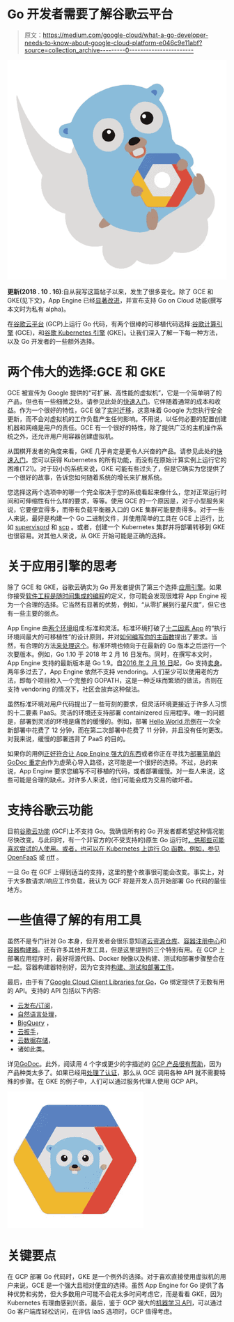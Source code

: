 # Go 开发者需要了解谷歌云平台

> 原文：<https://medium.com/google-cloud/what-a-go-developer-needs-to-know-about-google-cloud-platform-e046c9e11abf?source=collection_archive---------0----------------------->

![](img/ffd191ec00f70ec083513332550aad4d.png)

**更新(2018 . 10 . 16)**:自从我写这篇帖子以来，发生了很多变化。除了 GCE 和 GKE(见下文)，App Engine 已经[显著改进](https://blog.golang.org/appengine-go111)，并宣布支持 Go on Cloud 功能(撰写本文时为私有 alpha)。

在[谷歌云平台](https://cloud.google.com/) (GCP)上运行 Go 代码，有两个很棒的可移植代码选择:[谷歌计算引擎](https://cloud.google.com/compute/) (GCE)，和[谷歌 Kubernetes 引擎](https://cloud.google.com/kubernetes-engine/) (GKE)。让我们深入了解一下每一种方法，以及 Go 开发者的一些额外选择。

# 两个伟大的选择:GCE 和 GKE

GCE 被宣传为 Google 提供的“可扩展、高性能的虚拟机”，它是一个简单明了的产品，但也有一些细微之处。请参见此处的[快速入门](https://cloud.google.com/go/docs/tutorials/bookshelf-on-compute-engine)。它伴随着通常的成本和收益。作为一个很好的特性，GCE 做了[实时迁移](https://cloud.google.com/compute/docs/instances/live-migration)，这意味着 Google 为您执行安全更新，而不会对虚拟机的工作负载产生任何影响。不用说，以任何必要的配置创建机器和网络是用户的责任。GCE 有一个很好的特性，除了提供广泛的主机操作系统之外，还允许用户用容器创建虚拟机。

从围棋开发者的角度来看，GKE 几乎肯定是更令人兴奋的产品。请参见此处的[快速入门](https://cloud.google.com/go/docs/tutorials/bookshelf-on-kubernetes-engine)。您可以获得 Kubernetes 的所有功能，而没有在原始计算实例上运行它的困难(T21)。对于较小的系统来说，GKE 可能有些过头了，但是它确实为您提供了一个很好的故事，告诉您如何随着系统的增长来扩展系统。

您选择这两个选项中的哪一个完全取决于您的系统看起来像什么，您对正常运行时间和可伸缩性有什么样的要求，等等。使用 GCE 的一个原因是，对于小型服务来说，它要便宜得多，而带有负载平衡器入口的 GKE 集群可能要贵得多。对于一些人来说，最好是构建一个 Go 二进制文件，并使用简单的工具在 GCE 上运行，比如 [supervisord](http://supervisord.org/) 和 [scp](https://linux.die.net/man/1/scp) 。或者，创建一个 Kubernetes 集群并将部署转移到 GKE 也很容易。对其他人来说，从 GKE 开始可能是正确的选择。

# 关于应用引擎的思考

除了 GCE 和 GKE，谷歌云确实为 Go 开发者提供了第三个选择:[应用引擎](https://cloud.google.com/appengine/)。如果你接受[软件工程是随时间集成的编程](https://www.youtube.com/watch?v=tISy7EJQPzI&t=8m17s)的定义，你可能会发现很难将 App Engine 视为一个合理的选择。它当然有显著的优势，例如，“从零扩展到行星尺度”，但它也有一些主要的弱点。

App Engine 由[两个环境](https://cloud.google.com/appengine/docs/go/)组成:标准和灵活。标准环境打破了[十二因素 App](https://12factor.net/) 的“执行环境间最大的可移植性”的设计原则，并对[如何编写你的主函数](https://github.com/GoogleCloudPlatform/golang-samples/blob/f08cfc98f4c8e537114c8b1d02d7c32b235701bd/appengine/helloworld/hello.go#L16)提出了要求。当然，有合理的方法[来处理这个](https://blog.golang.org/the-app-engine-sdk-and-workspaces-gopath)。标准环境也倾向于在最新的 Go 版本之后运行一个次要版本。例如，Go 1.10 于 2018 年 2 月 16 日发布。同时，在撰写本文时，App Engine 支持的最新版本是 Go 1.9。自[2016 年 2 月 16 日](https://blog.golang.org/go1.6)起，Go 支持[卖身](https://golang.org/cmd/go/#hdr-Vendor_Directories)。两年多过去了，App Engine 依然不支持 vendoring。人们至少可以使用老的方法，即每个项目检入一个完整的 GOPATH，这是一种乏味而繁琐的做法，否则在支持 vendoring 的情况下，社区会放弃这种做法。

虽然标准环境对用户代码提出了一些苛刻的要求，但灵活环境更接近于许多人习惯的十二要素 PaaS。灵活的环境还支持部署 containizered 应用程序。唯一的问题是，部署到灵活的环境是痛苦的缓慢的。例如，部署 [Hello World 示例](https://github.com/GoogleCloudPlatform/golang-samples/blob/master/appengine_flexible/helloworld/helloworld.go)在一次全新部署中花费了 12 分钟，而在第二次部署中花费了 11 分钟，并且没有任何更改。对我来说，缓慢的部署违背了 PaaS 的目的。

如果你的用例[正好符合让 App Engine 强大的东西](https://open.nytimes.com/moving-the-new-york-times-games-platform-to-google-app-engine-e9337f2c9444)或者你正在寻找为[部署简单的](https://github.com/googleCloudPlatform/govanityurls) [GoDoc 重定向](https://github.com/rsc/swtch/tree/master/app/rsc-io)作为虚荣心导入路径，这可能是一个很好的选择。不过，总的来说，App Engine 要求您编写不可移植的代码，或者部署缓慢。对一些人来说，这些可能是合理的缺点。对许多人来说，他们可能会成为交易的破坏者。

# 支持谷歌云功能

目前[谷歌云功能](https://cloud.google.com/functions/) (GCF)上不支持 Go。我确信所有的 Go 开发者都希望这种情况能尽快改变。与此同时，有一个非官方的(不受支持的)原生 Go 运行时[，供那些可能喜欢尝试的人使用。或者，也可以在 Kubernetes 上运行 Go 函数。例如，参见](https://github.com/GoogleCloudPlatform/cloud-functions-go) [OpenFaaS](https://www.openfaas.com/) 或 [riff](https://github.com/projectriff/riff) 。

一旦 Go 在 GCF 上得到适当的支持，这里的整个故事很可能会改变。事实上，对于大多数请求/响应工作负载，我认为 GCF 将是开发人员开始部署 Go 代码的最佳地方。

# 一些值得了解的有用工具

虽然不是专门针对 Go 本身，但开发者会很乐意知道[云资源仓库](https://cloud.google.com/source-repositories/)、[容器注册中心](https://cloud.google.com/container-registry/)和[容器构建器](https://cloud.google.com/container-builder/)。还有许多其他开发工具，但是这里提到的三个特别有用。在 GCP 上部署应用程序时，最好将源代码、Docker 映像以及构建、测试和部署步骤整合在一起。容器构建器特别好，因为它支持[构建、测试和部署工件](https://cloud.google.com/container-builder/docs/configuring-builds/build-test-deploy-artifacts)。

最后，由于有了[Google Cloud Client Libraries for Go](https://github.com/googlecloudplatform/google-cloud-go)，Go 绑定提供了无数有用的 API。支持的 API 包括以下内容:

*   [云发布/订阅](https://cloud.google.com/pubsub/)，
*   [自然语言处理](https://cloud.google.com/natural-language/)，
*   [BigQuery](https://cloud.google.com/bigquery/) ，
*   [云扳手](https://cloud.google.com/spanner/)，
*   [云数据存储](https://cloud.google.com/datastore/)，
*   诸如此类。

详见[GoDoc](https://godoc.org/cloud.google.com/go)。此外，阅读用 4 个字或更少的字描述的 [GCP 产品很有帮助](/google-cloud/gcp-products-described-in-4-words-or-less-f3056550e595)，因为产品种类太多了。如果已经用[处理了认证](https://cloud.google.com/docs/authentication/production)，那么从 GCE 调用各种 API 就不需要特殊的步骤。在 GKE 的例子中，人们可以通过服务代理人使用 GCP API。

![](img/6ad5b1ec60667b21e79253ca0b299e93.png)

# 关键要点

在 GCP 部署 Go 代码时，GKE 是一个例外的选择。对于喜欢直接使用虚拟机的用户来说，GCE 是一个强大且相对便宜的选择。虽然 App Engine for Go 提供了各种优势和劣势，但大多数用户可能不会花太多时间考虑它，而是看看 GKE，因为 Kubernetes 有理由感到兴奋。最后，鉴于 GCP 强大的[机器学习 API](https://cloud.google.com/products/machine-learning/)，可以通过 Go 客户端库轻松访问，在评估 IaaS 选项时，GCP 值得考虑。